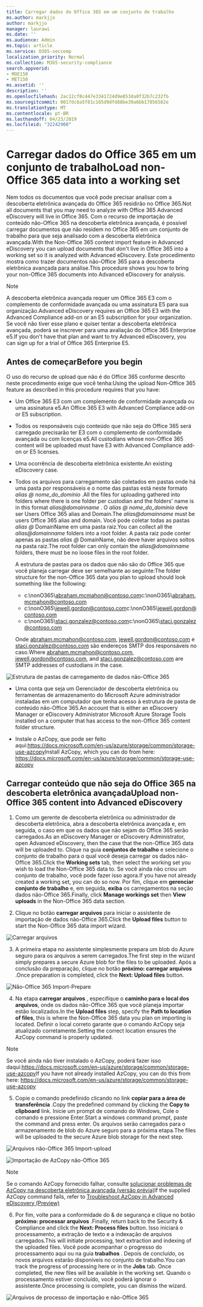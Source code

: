 ```yaml
---
title: Carregar dados do Office 365 em um conjunto de trabalho
ms.author: markjjo
author: markjjo
manager: laurawi
ms.date: ''
ms.audience: Admin
ms.topic: article
ms.service: O365-seccomp
localization_priority: Normal
ms.collection: M365-security-compliance
search.appverid:
- MOE150
- MET150
ms.assetid: ''
description: ''
ms.openlocfilehash: 2ac12cf8c447e3341724d9e853da0f32b7c232fb
ms.sourcegitcommit: 0017dc6a5f81c165d9dfd88be39a6bb17856582e
ms.translationtype: MT
ms.contentlocale: pt-BR
ms.lasthandoff: 04/23/2019
ms.locfileid: "32242908"
---
```

# <a name="load-non-office-365-data-into-a-working-set"></a><span data-ttu-id="b3fb8-102">Carregar dados do Office 365 em um conjunto de trabalho</span><span class="sxs-lookup"><span data-stu-id="b3fb8-102">Load non-Office 365 data into a working set</span></span>

<span data-ttu-id="b3fb8-103">Nem todos os documentos que você pode precisar analisar com a descoberta eletrônica avançada do Office 365 residirão no Office 365.</span><span class="sxs-lookup"><span data-stu-id="b3fb8-103">Not all documents that you may need to analyze with Office 365 Advanced eDiscovery will live in Office 365.</span></span> <span data-ttu-id="b3fb8-104">Com o recurso de importação de conteúdo não-Office 365 na descoberta eletrônica avançada, é possível carregar documentos que não residem no Office 365 em um conjunto de trabalho para que seja analisado com a descoberta eletrônica avançada.</span><span class="sxs-lookup"><span data-stu-id="b3fb8-104">With the Non-Office 365 content import feature in Advanced eDiscovery you can upload documents that don't live in Office 365 into a working set so it is analyzed with Advanced eDiscovery.</span></span> <span data-ttu-id="b3fb8-105">Este procedimento mostra como trazer documentos não-Office 365 para a descoberta eletrônica avançada para análise.</span><span class="sxs-lookup"><span data-stu-id="b3fb8-105">This procedure shows you how to bring your non-Office 365 documents into Advanced eDiscovery for analysis.</span></span>

>[!Note]
><span data-ttu-id="b3fb8-106">A descoberta eletrônica avançada requer um Office 365 E3 com o complemento de conformidade avançada ou uma assinatura E5 para sua organização.</span><span class="sxs-lookup"><span data-stu-id="b3fb8-106">Advanced eDiscovery requires an Office 365 E3 with the Advanced Compliance add-on or an E5 subscription for your organization.</span></span> <span data-ttu-id="b3fb8-107">Se você não tiver esse plano e quiser tentar a descoberta eletrônica avançada, poderá se inscrever para uma avaliação do Office 365 Enterprise e5.</span><span class="sxs-lookup"><span data-stu-id="b3fb8-107">If you don't have that plan and want to try Advanced eDiscovery, you can sign up for a trial of Office 365 Enterprise E5.</span></span>

## <a name="before-you-begin"></a><span data-ttu-id="b3fb8-108">Antes de começar</span><span class="sxs-lookup"><span data-stu-id="b3fb8-108">Before you begin</span></span>
<span data-ttu-id="b3fb8-109">O uso do recurso de upload que não é do Office 365 conforme descrito neste procedimento exige que você tenha:</span><span class="sxs-lookup"><span data-stu-id="b3fb8-109">Using the upload Non-Office 365 feature as described in this procedure requires that you have:</span></span>

- <span data-ttu-id="b3fb8-110">Um Office 365 E3 com um complemento de conformidade avançada ou uma assinatura e5.</span><span class="sxs-lookup"><span data-stu-id="b3fb8-110">An Office 365 E3 with Advanced Compliance add-on or E5 subscription.</span></span>

- <span data-ttu-id="b3fb8-111">Todos os responsáveis cujo conteúdo que não seja do Office 365 será carregado precisarão ter E3 com o complemento de conformidade avançada ou com licenças e5.</span><span class="sxs-lookup"><span data-stu-id="b3fb8-111">All custodians whose non-Office 365 content will be uploaded must have E3 with Advanced Compliance add-on or E5 licenses.</span></span>

- <span data-ttu-id="b3fb8-112">Uma ocorrência de descoberta eletrônica existente.</span><span class="sxs-lookup"><span data-stu-id="b3fb8-112">An existing eDiscovery case.</span></span>

- <span data-ttu-id="b3fb8-113">Todos os arquivos para carregamento são coletados em pastas onde há uma pasta por responsáveis e o nome das pastas está neste formato *alias @ nome_do_domínio* .</span><span class="sxs-lookup"><span data-stu-id="b3fb8-113">All the files for uploading gathered into folders where there is one folder per custodian and the folders' name is in this format *alias@domainname* .</span></span> <span data-ttu-id="b3fb8-114">O *alias @ nome_do_domínio* deve ser Users Office 365 alias and Domain.</span><span class="sxs-lookup"><span data-stu-id="b3fb8-114">The *alias@domainname* must be users Office 365 alias and domain.</span></span> <span data-ttu-id="b3fb8-115">Você pode coletar todas as pastas *alias @* DomainName em uma pasta raiz.</span><span class="sxs-lookup"><span data-stu-id="b3fb8-115">You can collect all the *alias@domainname* folders into a root folder.</span></span> <span data-ttu-id="b3fb8-116">A pasta raiz pode conter apenas as pastas *alias @* DomainName, não deve haver arquivos soltos na pasta raiz.</span><span class="sxs-lookup"><span data-stu-id="b3fb8-116">The root folder can only contain the *alias@domainname* folders, there must be no loose files in the root folder.</span></span>

   <span data-ttu-id="b3fb8-117">A estrutura de pastas para os dados que não são do Office 365 que você planeja carregar deve ser semelhante ao seguinte:</span><span class="sxs-lookup"><span data-stu-id="b3fb8-117">The folder structure for the non-Office 365 data you plan to upload should look something like the following:</span></span>

   - <span data-ttu-id="b3fb8-118">c:\nonO365\abraham.mcmahon@contoso.com</span><span class="sxs-lookup"><span data-stu-id="b3fb8-118">c:\nonO365\abraham.mcmahon@contoso.com</span></span>
   - <span data-ttu-id="b3fb8-119">c:\nonO365\jewell.gordon@contoso.com</span><span class="sxs-lookup"><span data-stu-id="b3fb8-119">c:\nonO365\jewell.gordon@contoso.com</span></span>
   - <span data-ttu-id="b3fb8-120">c:\nonO365\staci.gonzalez@contoso.com</span><span class="sxs-lookup"><span data-stu-id="b3fb8-120">c:\nonO365\staci.gonzalez@contoso.com</span></span>

   <span data-ttu-id="b3fb8-121">Onde abraham.mcmahon@contoso.com, jewell.gordon@contoso.com e staci.gonzalez@contoso.com são endereços SMTP dos responsáveis no caso.</span><span class="sxs-lookup"><span data-stu-id="b3fb8-121">Where abraham.mcmahon@contoso.com, jewell.gordon@contoso.com, and staci.gonzalez@contoso.com are SMTP addresses of custodians in the case.</span></span>

![Estrutura de pastas de carregamento de dados não-Office 365](../media/3f2dde84-294e-48ea-b44b-7437bd25284c.png)

- <span data-ttu-id="b3fb8-123">Uma conta que seja um Gerenciador de descoberta eletrônica ou ferramentas de armazenamento do Microsoft Azure administrador instaladas em um computador que tenha acesso à estrutura de pasta de conteúdo não-Office 365.</span><span class="sxs-lookup"><span data-stu-id="b3fb8-123">An account that is either an eDiscovery Manager or eDiscovery Administrator Microsoft Azure Storage Tools installed on a computer that has access to the non-Office 365 content folder structure.</span></span>

- <span data-ttu-id="b3fb8-124">Instale o AzCopy, que pode ser feito aqui:https://docs.microsoft.com/en-us/azure/storage/common/storage-use-azcopy</span><span class="sxs-lookup"><span data-stu-id="b3fb8-124">Install AzCopy, which you can do from here: https://docs.microsoft.com/en-us/azure/storage/common/storage-use-azcopy</span></span>

## <a name="upload-non-office-365-content-into-advanced-ediscovery"></a><span data-ttu-id="b3fb8-125">Carregar conteúdo que não seja do Office 365 na descoberta eletrônica avançada</span><span class="sxs-lookup"><span data-stu-id="b3fb8-125">Upload non-Office 365 content into Advanced eDiscovery</span></span>

1. <span data-ttu-id="b3fb8-126">Como um gerente de descoberta eletrônica ou administrador de descoberta eletrônica, abra a descoberta eletrônica avançada e, em seguida, o caso em que os dados que não sejam do Office 365 serão carregados.</span><span class="sxs-lookup"><span data-stu-id="b3fb8-126">As an eDiscovery Manager or eDiscovery Administrator, open Advanced eDiscovery, then the case that the non-Office 365 data will be uploaded to.</span></span>  <span data-ttu-id="b3fb8-127">Clique na guia **conjuntos de trabalho** e selecione o conjunto de trabalho para o qual você deseja carregar os dados não-Office 365.</span><span class="sxs-lookup"><span data-stu-id="b3fb8-127">Click the **Working sets** tab, then select the working set you wish to load the Non-Office 365 data to.</span></span>  <span data-ttu-id="b3fb8-128">Se você ainda não criou um conjunto de trabalho, você pode fazer isso agora.</span><span class="sxs-lookup"><span data-stu-id="b3fb8-128">If you have not already created a working set, you can do so now.</span></span>  <span data-ttu-id="b3fb8-129">Por fim, clique em **gerenciar conjunto de trabalho** e, em seguida, **exiba** os carregamentos na seção dados não-Office 365.</span><span class="sxs-lookup"><span data-stu-id="b3fb8-129">Finally, click **Manage workings set** then **View uploads** in the Non-Office 365 data section.</span></span>

2. <span data-ttu-id="b3fb8-130">Clique no botão **carregar arquivos** para iniciar o assistente de importação de dados não-Office 365.</span><span class="sxs-lookup"><span data-stu-id="b3fb8-130">Click the **Upload files** button to start the Non-Office 365 data import wizard.</span></span>

![Carregar arquivos](../media/574f4059-4146-4058-9df3-ec97cf28d7c7.png)

3. <span data-ttu-id="b3fb8-132">A primeira etapa no assistente simplesmente prepara um blob do Azure seguro para os arquivos a serem carregados.</span><span class="sxs-lookup"><span data-stu-id="b3fb8-132">The first step in the wizard simply prepares a secure Azure blob for the files to be uploaded.</span></span>  <span data-ttu-id="b3fb8-133">Após a conclusão da preparação, clique no botão **próximo: carregar arquivos** .</span><span class="sxs-lookup"><span data-stu-id="b3fb8-133">Once preparation is completed, click the **Next: Upload files** button.</span></span>

![Não-Office 365 Import-Prepare](../media/0670a347-a578-454a-9b3d-e70ef47aec57.png)
 
4. <span data-ttu-id="b3fb8-135">Na etapa **carregar arquivos** , especifique o **caminho para o local dos arquivos**, onde os dados não-Office 365 que você planeja importar estão localizados.</span><span class="sxs-lookup"><span data-stu-id="b3fb8-135">In the **Upload files** step, specify the **Path to location of files**, this is where the Non-Office 365 data you plan on importing is located.</span></span>  <span data-ttu-id="b3fb8-136">Definir o local correto garante que o comando AzCopy seja atualizado corretamente.</span><span class="sxs-lookup"><span data-stu-id="b3fb8-136">Setting the correct location ensures the AzCopy command is properly updated.</span></span>

> [!NOTE]
> <span data-ttu-id="b3fb8-137">Se você ainda não tiver instalado o AzCopy, poderá fazer isso daqui:https://docs.microsoft.com/en-us/azure/storage/common/storage-use-azcopy</span><span class="sxs-lookup"><span data-stu-id="b3fb8-137">If you have not already installed AzCopy, you can do this from here: https://docs.microsoft.com/en-us/azure/storage/common/storage-use-azcopy</span></span>

5. <span data-ttu-id="b3fb8-138">Copie o comando predefinido clicando no link **copiar para a área de transferência** .</span><span class="sxs-lookup"><span data-stu-id="b3fb8-138">Copy the predefined command by clicking the **Copy to clipboard** link.</span></span> <span data-ttu-id="b3fb8-139">Inicie um prompt de comando do Windows, Cole o comando e pressione Enter.</span><span class="sxs-lookup"><span data-stu-id="b3fb8-139">Start a windows command prompt, paste the command and press enter.</span></span>  <span data-ttu-id="b3fb8-140">Os arquivos serão carregados para o armazenamento de blob do Azure seguro para a próxima etapa.</span><span class="sxs-lookup"><span data-stu-id="b3fb8-140">The files will be uploaded to the secure Azure blob storage for the next step.</span></span>

![Arquivos não-Office 365 Import-upload](../media/3ea53b5d-7f9b-4dfc-ba63-90a38c14d41a.png)

![Importação de AzCopy não-Office 365](../media/504e2dbe-f36f-4f36-9b08-04aea85d8250.png)

> [!NOTE]
> <span data-ttu-id="b3fb8-143">Se o comando AzCopy fornecido falhar, consulte [solucionar problemas de AzCopy na descoberta eletrônica avançada (versão prévia)](troubleshooting-azcopy.md)</span><span class="sxs-lookup"><span data-stu-id="b3fb8-143">If the supplied AzCopy command fails, refer to [Troubleshoot AzCopy in Advanced eDiscovery (Preview)](troubleshooting-azcopy.md)</span></span>

6. <span data-ttu-id="b3fb8-144">Por fim, volte para a conformidade do & de segurança e clique no botão **próximo: processar arquivos** .</span><span class="sxs-lookup"><span data-stu-id="b3fb8-144">Finally, return back to the Security & Compliance and click the **Next: Process files** button.</span></span>  <span data-ttu-id="b3fb8-145">Isso iniciará o processamento, a extração de texto e a indexação de arquivos carregados.</span><span class="sxs-lookup"><span data-stu-id="b3fb8-145">This will initiate processing, text extraction and indexing of the uploaded files.</span></span>  <span data-ttu-id="b3fb8-146">Você pode acompanhar o progresso do processamento aqui ou na guia **trabalhos** .  Depois de concluído, os novos arquivos estarão disponíveis no conjunto de trabalho.</span><span class="sxs-lookup"><span data-stu-id="b3fb8-146">You can track the progress of processing here or in the **Jobs** tab.  Once completed, the new files will be available in the working set.</span></span>  <span data-ttu-id="b3fb8-147">Quando o processamento estiver concluído, você poderá ignorar o assistente.</span><span class="sxs-lookup"><span data-stu-id="b3fb8-147">Once processing is complete, you can dismiss the wizard.</span></span>

![Arquivos de processo de importação e não-Office 365](../media/218b1545-416a-4a9f-9b25-3b70e8508f67.png)

